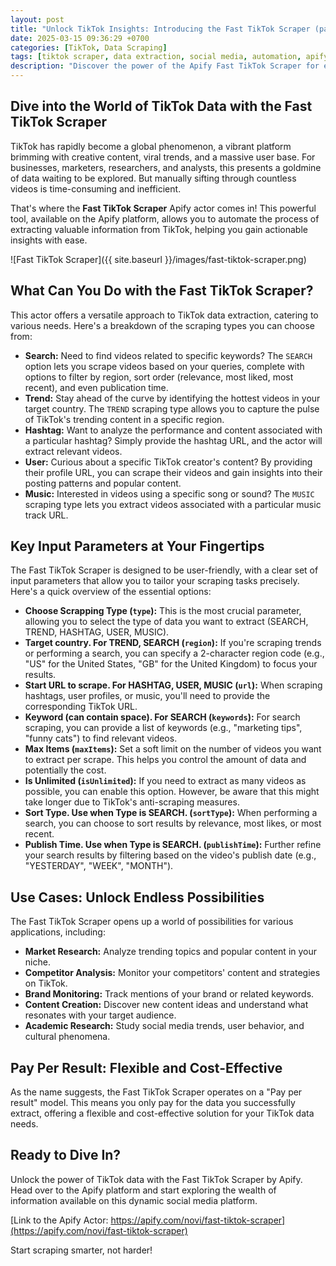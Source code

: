 ```yaml
---
layout: post
title: "Unlock TikTok Insights: Introducing the Fast TikTok Scraper (pay-per-video)"
date: 2025-03-15 09:36:29 +0700
categories: [TikTok, Data Scraping]
tags: [tiktok scraper, data extraction, social media, automation, apify actor]
description: "Discover the power of the Apify Fast TikTok Scraper for extracting valuable data from TikTok, whether you're analyzing trends, researching hashtags, or monitoring user content."
---
```


## Dive into the World of TikTok Data with the Fast TikTok Scraper

TikTok has rapidly become a global phenomenon, a vibrant platform brimming with creative content, viral trends, and a massive user base. For businesses, marketers, researchers, and analysts, this presents a goldmine of data waiting to be explored. But manually sifting through countless videos is time-consuming and inefficient.

That's where the **Fast TikTok Scraper** Apify actor comes in! This powerful tool, available on the Apify platform, allows you to automate the process of extracting valuable information from TikTok, helping you gain actionable insights with ease.

![Fast TikTok Scraper]({{ site.baseurl }}/images/fast-tiktok-scraper.png)

## What Can You Do with the Fast TikTok Scraper?

This actor offers a versatile approach to TikTok data extraction, catering to various needs. Here's a breakdown of the scraping types you can choose from:

* **Search:** Need to find videos related to specific keywords? The `SEARCH` option lets you scrape videos based on your queries, complete with options to filter by region, sort order (relevance, most liked, most recent), and even publication time.
* **Trend:** Stay ahead of the curve by identifying the hottest videos in your target country. The `TREND` scraping type allows you to capture the pulse of TikTok's trending content in a specific region.
* **Hashtag:** Want to analyze the performance and content associated with a particular hashtag? Simply provide the hashtag URL, and the actor will extract relevant videos.
* **User:** Curious about a specific TikTok creator's content? By providing their profile URL, you can scrape their videos and gain insights into their posting patterns and popular content.
* **Music:** Interested in videos using a specific song or sound? The `MUSIC` scraping type lets you extract videos associated with a particular music track URL.

## Key Input Parameters at Your Fingertips

The Fast TikTok Scraper is designed to be user-friendly, with a clear set of input parameters that allow you to tailor your scraping tasks precisely. Here's a quick overview of the essential options:

* **Choose Scrapping Type (`type`):** This is the most crucial parameter, allowing you to select the type of data you want to extract (SEARCH, TREND, HASHTAG, USER, MUSIC).
* **Target country. For TREND, SEARCH (`region`):** If you're scraping trends or performing a search, you can specify a 2-character region code (e.g., "US" for the United States, "GB" for the United Kingdom) to focus your results.
* **Start URL to scrape. For HASHTAG, USER, MUSIC (`url`):** When scraping hashtags, user profiles, or music, you'll need to provide the corresponding TikTok URL.
* **Keyword (can contain space). For SEARCH (`keywords`):** For search scraping, you can provide a list of keywords (e.g., "marketing tips", "funny cats") to find relevant videos.
* **Max Items (`maxItems`):** Set a soft limit on the number of videos you want to extract per scrape. This helps you control the amount of data and potentially the cost.
* **Is Unlimited (`isUnlimited`):** If you need to extract as many videos as possible, you can enable this option. However, be aware that this might take longer due to TikTok's anti-scraping measures.
* **Sort Type. Use when Type is SEARCH. (`sortType`):** When performing a search, you can choose to sort results by relevance, most likes, or most recent.
* **Publish Time. Use when Type is SEARCH. (`publishTime`):** Further refine your search results by filtering based on the video's publish date (e.g., "YESTERDAY", "WEEK", "MONTH").

## Use Cases: Unlock Endless Possibilities

The Fast TikTok Scraper opens up a world of possibilities for various applications, including:

* **Market Research:** Analyze trending topics and popular content in your niche.
* **Competitor Analysis:** Monitor your competitors' content and strategies on TikTok.
* **Brand Monitoring:** Track mentions of your brand or related keywords.
* **Content Creation:** Discover new content ideas and understand what resonates with your target audience.
* **Academic Research:** Study social media trends, user behavior, and cultural phenomena.

## Pay Per Result: Flexible and Cost-Effective

As the name suggests, the Fast TikTok Scraper operates on a "Pay per result" model. This means you only pay for the data you successfully extract, offering a flexible and cost-effective solution for your TikTok data needs.

## Ready to Dive In?

Unlock the power of TikTok data with the Fast TikTok Scraper by Apify. Head over to the Apify platform and start exploring the wealth of information available on this dynamic social media platform.

[Link to the Apify Actor: https://apify.com/novi/fast-tiktok-scraper](https://apify.com/novi/fast-tiktok-scraper)

Start scraping smarter, not harder!
